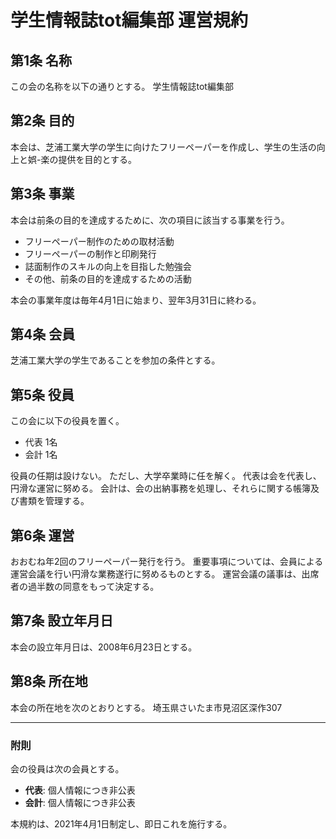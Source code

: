 # 学生情報誌tot編集部 運営規約

## 第1条 名称
この会の名称を以下の通りとする。
学生情報誌tot編集部

## 第2条 目的
本会は、芝浦工業大学の学生に向けたフリーペーパーを作成し、学生の生活の向上と娯-楽の提供を目的とする。

## 第3条 事業
本会は前条の目的を達成するために、次の項目に該当する事業を行う。
* フリーペーパー制作のための取材活動
* フリーペーパーの制作と印刷発行
* 誌面制作のスキルの向上を目指した勉強会
* その他、前条の目的を達成するための活動

本会の事業年度は毎年4月1日に始まり、翌年3月31日に終わる。

## 第4条 会員
芝浦工業大学の学生であることを参加の条件とする。

## 第5条 役員
この会に以下の役員を置く。
* 代表 1名
* 会計 1名

役員の任期は設けない。 ただし、大学卒業時に任を解く。
代表は会を代表し、円滑な運営に努める。
会計は、会の出納事務を処理し、それらに関する帳簿及び書類を管理する。

## 第6条 運営
おおむね年2回のフリーペーパー発行を行う。 重要事項については、会員による運営会議を行い円滑な業務遂行に努めるものとする。 運営会議の議事は、出席者の過半数の同意をもって決定する。

## 第7条 設立年月日
本会の設立年月日は、2008年6月23日とする。

## 第8条 所在地
本会の所在地を次のとおりとする。
埼玉県さいたま市見沼区深作307

---
### 附則
会の役員は次の会員とする。
* **代表**: 個人情報につき非公表
* **会計**: 個人情報につき非公表

本規約は、2021年4月1日制定し、即日これを施行する。